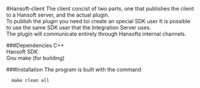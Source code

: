 #Hansoft-client
The client concist of two parts, one that publishes the client to a Hansoft server, and the actual plugin.  
To publish the plugin you need toi create an special SDK user It is possible to use the same SDK user that the Integration Server uses.  
The plugin will communicate entirely through Hansofts internal channels.

###Dependencies
C++  
Hansoft SDK  
Gnu make (for building)

###Installation
The program is built with the command 
```shell
  make clean all
```
